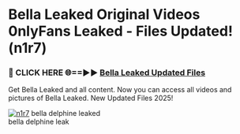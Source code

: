 # Bella Leaked Original Videos 0nlyFans Leaked - Files Updated! (n1r7)

<h3>🔴 CLICK HERE 🌐==►► <a href="https://tinyurl.com/x26r9saj" rel="nofollow">Bella Leaked Updated Files</a></h3>

Get Bella Leaked and all content. Now you can access all videos and pictures of Bella Leaked. New Updated Files 2025!

[![n1r7](https://i.imgur.com/LkgZPqh.gif)](https://tinyurl.com/x26r9saj)
bella delphine leaked<br>
bella delphine leak